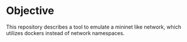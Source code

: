 # Objective
This repository describes a tool to emulate a mininet like network, which utilizes dockers instead of network namespaces.

